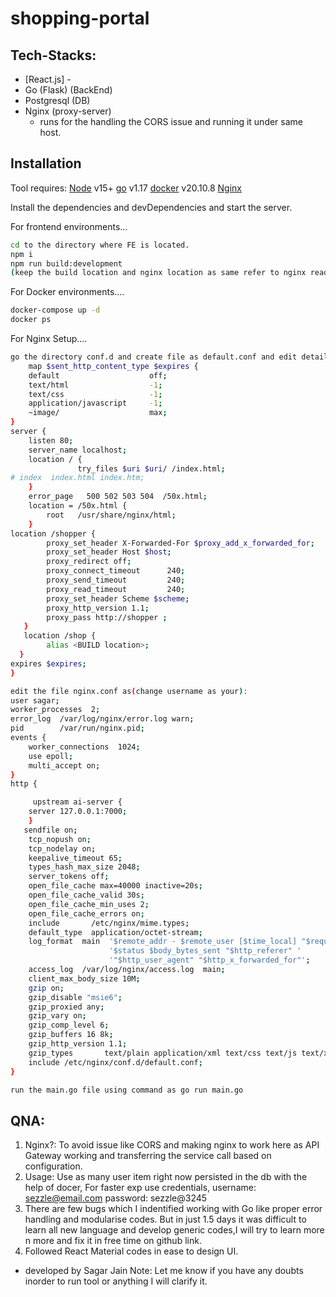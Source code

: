 # shopping-portal

## Tech-Stacks:
- [React.js] - 
- Go (Flask) (BackEnd)
- Postgresql (DB)
- Nginx (proxy-server)
    - runs for the handling the CORS issue and running it under same host.
## Installation

Tool requires:
[Node](https://nodejs.org/) v15+ 
[go](https://golang.org/) v1.17
[docker](hub.docker.com) v20.10.8
[Nginx](https://www.nginx.com/)

Install the dependencies and devDependencies and start the server.

For frontend environments...

```sh
cd to the directory where FE is located.
npm i
npm run build:development
(keep the build location and nginx location as same refer to nginx readme below)
```

For Docker environments....

```sh
docker-compose up -d
docker ps 
```

For Nginx Setup....
```sh
go the directory conf.d and create file as default.conf and edit details as:
    map $sent_http_content_type $expires {
    default                    off;
    text/html                  -1;
    text/css                   -1;
    application/javascript     -1;
    ~image/                    max;
}
server {
    listen 80;
    server_name localhost;
    location / {
               try_files $uri $uri/ /index.html;
# index  index.html index.htm;
    }
    error_page   500 502 503 504  /50x.html;
    location = /50x.html {
        root   /usr/share/nginx/html;
    }
location /shopper {
        proxy_set_header X-Forwarded-For $proxy_add_x_forwarded_for;
        proxy_set_header Host $host;
        proxy_redirect off;
        proxy_connect_timeout      240;
        proxy_send_timeout         240;
        proxy_read_timeout         240;
        proxy_set_header Scheme $scheme;
        proxy_http_version 1.1;
        proxy_pass http://shopper ;
   }
   location /shop {
        alias <BUILD location>;
  }     
expires $expires;
}
```
```sh
edit the file nginx.conf as(change username as your):
user sagar;
worker_processes  2;
error_log  /var/log/nginx/error.log warn;
pid        /var/run/nginx.pid;
events {
    worker_connections  1024;
    use epoll;
    multi_accept on;
}
http {

     upstream ai-server {
    server 127.0.0.1:7000;
    }
   sendfile on;
    tcp_nopush on;
    tcp_nodelay on;
    keepalive_timeout 65;
    types_hash_max_size 2048;
    server_tokens off;
    open_file_cache max=40000 inactive=20s;
    open_file_cache_valid 30s;
    open_file_cache_min_uses 2;
    open_file_cache_errors on;
    include       /etc/nginx/mime.types;
    default_type  application/octet-stream;
    log_format  main  '$remote_addr - $remote_user [$time_local] "$request" '
                      '$status $body_bytes_sent "$http_referer" '
                      '"$http_user_agent" "$http_x_forwarded_for"';
    access_log  /var/log/nginx/access.log  main;
    client_max_body_size 10M;
    gzip on;
    gzip_disable "msie6";
    gzip_proxied any;
    gzip_vary on;
    gzip_comp_level 6;
    gzip_buffers 16 8k;
    gzip_http_version 1.1;
    gzip_types       text/plain application/xml text/css text/js text/xml application/x-javascript text/javascript application/javascript application/json    application/xml+rss;
    include /etc/nginx/conf.d/default.conf;
}
```

```sh
run the main.go file using command as go run main.go
```

## QNA:

1. Nginx?: To avoid issue like CORS and making nginx to work here as API Gateway working and transferring the service call based on configuration.
2. Usage: Use as many user item right now persisted in the db with the help of docer, For faster exp use credentials, username: sezzle@email.com password: sezzle@3245
3. There are few bugs which I indentified working with Go like proper error handling and modularise codes. But in just 1.5 days it was difficult to learn all new language and develop generic codes,I will try to learn more n more and fix it in free time on github link.
4. Followed React Material codes in ease to design UI.



- developed by Sagar Jain
Note: Let me know if you have any doubts inorder to run tool or anything I will clarify it.

